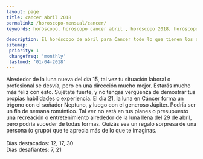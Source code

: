 ```yaml
---
layout: page
title: cancer abril 2018 
permalink: /horoscopo-mensual/cancer/
keywords: horóscopo, horóscopo cancer abril , horóscopo 2018, horóscopo esperanza gracia, horoscop, horóscopos gratis, horoscopo cancer, horoscopo cancer 2018, Tarot, Astrologia, Zodíaco, cancer, horoscopo gratis, horoscopo del mes 

description: El horóscopo de abril para Cancer todo lo que tienen los astros preparados para este mes, amor, trabajo, familia. Todo sobre astrologia, tarot, predicciones.
sitemap:
 priority: 1
 changefreq: 'monthly'
 lastmod: '01-04-2018'
---
```



Alrededor de la luna nueva del día 15, tal vez tu situación laboral o profesional se desvía, pero en una dirección mucho mejor. Estarás mucho más feliz con esto. Sujétate fuerte, y no tengas vergüenza de demostrar tus propias habilidades o experiencia. El día 21, la luna en Cáncer forma un trígono con el soñador Neptuno, y luego con el generoso Júpiter. Podría ser un fin de semana romántico. Tal vez no está en tus planes o presupuesto una recreación o entretenimiento alrededor de la luna llena del 29 de abril, pero podría suceder de todas formas. Quizás sea un regalo sorpresa de una persona (o grupo) que te aprecia más de lo que te imaginas. <br><br>Días destacados: 12, 17, 30<br>Días desafiantes: 7, 21